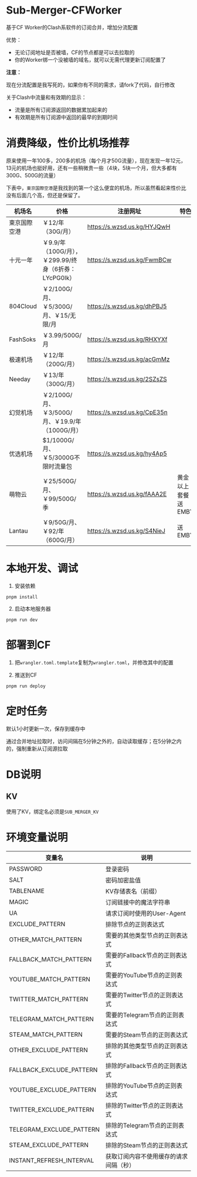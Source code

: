 # Sub-Merger-CFWorker
基于CF Worker的Clash系软件的订阅合并，增加分流配置

优势：
 - 无论订阅地址是否被墙，CF的节点都是可以去拉取的
 - 你的Worker绑一个没被墙的域名，就可以无需代理更新订阅配置了


**注意：**

现在分流配置是我写死的，如果你有不同的需求，请fork了代码，自行修改

关于Clash中流量和有效期的显示：
 - 流量是所有订阅源返回的数据累加起来的
 - 有效期是所有订阅源中返回的最早的到期时间



# 消费降级，性价比机场推荐

原来使用一年100多，200多的机场（每个月才50G流量），现在发现一年12元，13元的机场也挺好用，还有一些稍微贵一些（4块，5块一个月，但大多都有300G、500G的流量）



下表中，`東京国際空港`是我找到的第一个这么便宜的机场，所以虽然看起来性价比没有后面几个高，但还是保留了。



| 机场名       | 价格                                                  | 注册网址                    | 特色               |
| ------------ | ----------------------------------------------------- | --------------------------- | ------------------ |
| 東京国際空港 | ￥12/年（30G/月）                                     | https://s.wzsd.us.kg/HYJQwH |                    |
| 十元一年     | ￥9.9/年（100G/月），￥299.99/终身（6折券：LYcPG0Ik） | https://s.wzsd.us.kg/FwmBCw |                    |
| 804Cloud     | ￥2/100G/月、￥5/300G/月、￥15/无限/月                | https://s.wzsd.us.kg/dhPBJ5 |                    |
| FashSoks     | ￥3.99/500G/月                                        | https://s.wzsd.us.kg/RHXYXf |                    |
| 极速机场     | ￥12/年（200G/月）                                    | https://s.wzsd.us.kg/acGmMz |                    |
| Needay       | ￥13/年（300G/月）                                    | https://s.wzsd.us.kg/2SZsZS |                    |
| 幻觉机场     | ￥2/100G/月、￥3/500G/月、￥19.9/年（1000G/月）       | https://s.wzsd.us.kg/CpE35n |                    |
| 优选机场     | $1/1000G/月、￥5/3000G不限时流量包                    | https://s.wzsd.us.kg/hy4Ap5 |                    |
| 萌物云       | ￥25/500G/月、￥99/500G/季                            | https://s.wzsd.us.kg/fAAA2E | 黄金以上套餐送EMBY |
| Lantau       | ￥9/50G/月、￥92/年（600G/月）                        | https://s.wzsd.us.kg/S4NieJ | 送EMBY             |




# 本地开发、调试

1. 安装依赖
```
pnpm install

```


2. 启动本地服务器

```
pnpm run dev
```


# 部署到CF

1. 把`wrangler.toml.template`复制为`wrangler.toml`，并修改其中的配置


2. 推送到CF
```
pnpm run deploy
```

# 定时任务
默认1小时更新一次，保存到缓存中

通过合并地址拉取时，访问间隔在5分钟之外的，自动读取缓存；在5分钟之内的，强制重新从订阅源拉取


# DB说明

## KV
使用了KV，绑定名必须是`SUB_MERGER_KV`


# 环境变量说明


| 变量名 | 说明 |
|--------|------|
| PASSWORD | 登录密码 |
| SALT | 密码加密盐值 |
| TABLENAME | KV存储表名（前缀） |
| MAGIC | 订阅链接中的魔法字符串 |
| UA | 请求订阅时使用的User-Agent |
| EXCLUDE_PATTERN | 排除节点的正则表达式 |
| OTHER_MATCH_PATTERN | 需要的其他类型节点的正则表达式 |
| FALLBACK_MATCH_PATTERN | 需要的Fallback节点的正则表达式 |
| YOUTUBE_MATCH_PATTERN | 需要的YouTube节点的正则表达式 |
| TWITTER_MATCH_PATTERN | 需要的Twitter节点的正则表达式 |
| TELEGRAM_MATCH_PATTERN | 需要的Telegram节点的正则表达式 |
| STEAM_MATCH_PATTERN | 需要的Steam节点的正则表达式 |
| OTHER_EXCLUDE_PATTERN | 排除的其他类型节点的正则表达式 |
| FALLBACK_EXCLUDE_PATTERN | 排除的Fallback节点的正则表达式 |
| YOUTUBE_EXCLUDE_PATTERN | 排除的YouTube节点的正则表达式 |
| TWITTER_EXCLUDE_PATTERN | 排除的Twitter节点的正则表达式 |
| TELEGRAM_EXCLUDE_PATTERN | 排除的Telegram节点的正则表达式 |
| STEAM_EXCLUDE_PATTERN | 排除的Steam节点的正则表达式 |
| INSTANT_REFRESH_INTERVAL | 获取订阅内容不使用缓存的请求间隔（秒） |




